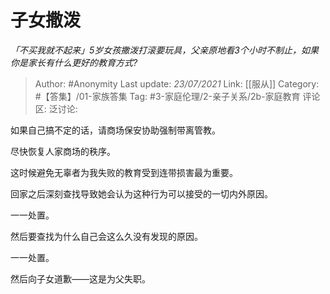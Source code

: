 # 子女撒泼
*「不买我就不起来」5岁女孩撒泼打滚要玩具，父亲原地看3个小时不制止，如果你是家长有什么更好的教育方式?*

> Author: #Anonymity
> Last update: *23/07/2021*
> Link: [[服从]]
> Category: #【答集】/01-家族答集
> Tag: #3-家庭伦理/2-亲子关系/2b-家庭教育 
> 评论区:
> 泛讨论:

如果自己搞不定的话，请商场保安协助强制带离管教。

尽快恢复人家商场的秩序。

这时候避免无辜者为我失败的教育受到连带损害最为重要。

回家之后深刻查找导致她会认为这种行为可以接受的一切内外原因。

一一处置。

然后要查找为什么自己会这么久没有发现的原因。

一一处置。

然后向子女道歉——这是为父失职。
